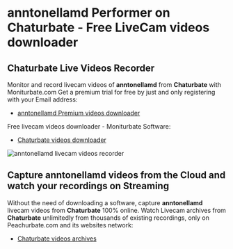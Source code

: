 # anntonellamd Performer on Chaturbate - Free LiveCam videos downloader

## Chaturbate Live Videos Recorder

Monitor and record livecam videos of **anntonellamd** from **Chaturbate** with Moniturbate.com
Get a premium trial for free by just and only registering with your Email address:
* [anntonellamd Premium videos downloader](https://moniturbate.com/request-demo-licence-key.html)

Free livecam videos downloader - Moniturbate Software:
* [Chaturbate videos downloader](https://moniturbate.com/moniturbate-download-software.html)

![anntonellamd livecam videos recorder](https://peachurnet.com/templates/moniturbate-software.png)


## Capture anntonellamd videos from the Cloud and watch your recordings on Streaming

Without the need of downloading a software, capture **anntonellamd** livecam videos from **Chaturbate** 100% online.
Watch Livecam archives from **Chaturbate** unlimitedly from thousands of existing recordings, only on Peachurbate.com and its websites network:
* [Chaturbate videos archives](https://peachurnet.com/)